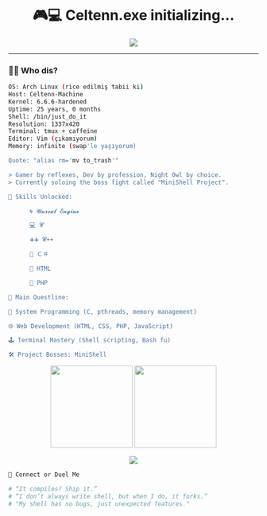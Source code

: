 <!-- Celtenn's Gamer Dev GitHub Profile README -->

<h1 align="center">🎮💻 Celtenn.exe initializing...</h1>

<p align="center">
  <img src="https://readme-typing-svg.demolab.com?font=Fira+Code&size=22&pause=1000&color=00FFCC&center=true&vCenter=true&width=500&lines=printf(%22Hello%2C+World!%22);return+0;Game+Dev+Mode+Activated;Building+a+Shell%2C+literally" />
</p>

---

### 🧙‍♂️ Who dis?
```bash
OS: Arch Linux (rice edilmiş tabii ki)
Host: Celtenn-Machine
Kernel: 6.6.6-hardened
Uptime: 25 years, 0 months
Shell: /bin/just_do_it
Resolution: 1337x420
Terminal: tmux + caffeine
Editor: Vim (çıkamıyorum)
Memory: infinite (swap'le yaşıyorum)

Quote: "alias rm='mv to_trash'"

> Gamer by reflexes, Dev by profession, Night Owl by choice.
> Currently soloing the boss fight called "MiniShell Project".

🧠 Skills Unlocked:

      🌀 𝓤𝓷𝓻𝓮𝓪𝓵 𝓔𝓷𝓰𝓲𝓷𝓮

      💻 𝓒

      ➕➕ 𝓒++

      💠 Ｃ＃

      📄 HTML

      🐘 PHP

🎯 Main Questline:

🧬 System Programming (C, pthreads, memory management)

🌐 Web Development (HTML, CSS, PHP, JavaScript)

🕹️ Terminal Mastery (Shell scripting, Bash fu)

🛠️ Project Bosses: MiniShell

```
<p align="center"> <img src="https://github-readme-stats.vercel.app/api?username=Celtenn&show_icons=true&theme=tokyonight&hide_border=true" height="165" /> <img src="https://github-readme-streak-stats.herokuapp.com/?user=Celtenn&theme=tokyonight&hide_border=true" height="165"/> </p>

<p align="center"> <img src="https://github-profile-trophy.vercel.app/?username=Celtenn&theme=gruvbox&no-frame=true&margin-w=5" /> </p>

```bash
🔗 Connect or Duel Me

# “It compiles? Ship it.”
# “I don’t always write shell, but when I do, it forks.”
# "My shell has no bugs, just unexpected features."
```
